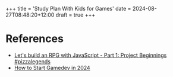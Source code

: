 +++
title = 'Study Plan With Kids for Games'
date = 2024-08-27T08:48:20+12:00
draft = true
+++




# References

* [Let's build an RPG with JavaScript - Part 1: Project Beginnings #pizzalegends](https://www.youtube.com/watch?v=fyi4vfbKEeo&list=PLcjhmZ8oLT0r9dSiIK6RB_PuBWlG1KSq_)  
* [How to Start Gamedev in 2024](https://www.youtube.com/watch?v=gFSJhSy9ofk)
